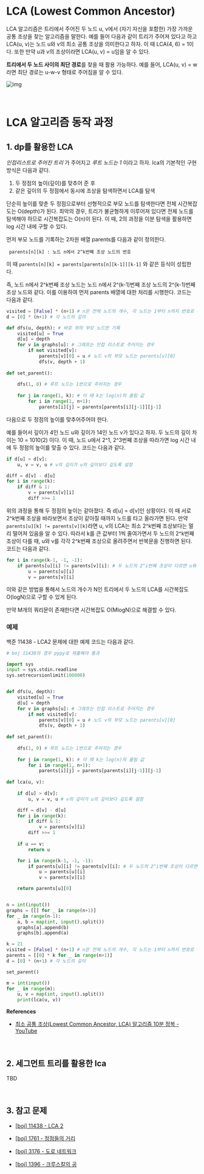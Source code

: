 # LCA (Lowest Common Ancestor)

LCA 알고리즘은 트리에서 주어진 두 노드 u, v에서 (자기 자신을 포함한) 가장 가까운 공통 조상을 찾는 알고리즘을 말한다. 예를 들어 다음과 같이 트리가 주어져 있다고 하고 LCA(u, v)는 노드 u와 v의 최소 공통 조상을 의미한다고 하자. 이 때 LCA(4, 6) = 1이다. 또한 만약 u과 v의 조상이라면 LCA(u, v) = u임을 알 수 있다.

**트리에서 두 노드 사이의 최단 경로**를 찾을 때 활용 가능하다. 예를 들어, LCA(u, v) = w라면 최단 경로는 u-w-v 형태로 주어짐을 알 수 있다.

![img](https://algo-logic.info/wp-content/uploads/2020/03/tree-2.png)

<br>

# LCA 알고리즘 동작 과정

## 1. dp를 활용한 LCA

*인접리스트로 주어진 트리* 가 주어지고 *루트 노드는 1* 이라고 하자. lca의 기본적인 구현 방식은 다음과 같다.

1. 두 정점의 높이(깊이)를 맞추어 준 후
2. 같은 깊이의 두 정점에서 동시에 조상을 탐색하면서 LCA를 탐색

단순히 높이를 맞춘 두 정점으로부터 선형적으로 부모 노드를 탐색한다면 전체 시간복잡도는 O(depth)가 된다. 최악의 경우, 트리가 불균형하게 이루어져 있다면 전체 노드를 탐색해야 하므로 시간복잡도는 O(n)이 된다. 이 때, 2의 과정을 이분 탐색을 활용하면 log 시간 내에 구할 수 있다.

먼저 부모 노드를 기록하는 2차원 배열 parents를 다음과 같이 정의한다.

``` parents[n][k] : 노드 n에서 2^k번째 조상 노드의 번호```

이 때 ``` parents[n][k] = parents[parents[n][k-1]][k-1] ``` 와 같은 등식이 성립한다.

즉, 노드 n에서 2^k번째 조상 노드는 노드 n에서 2^(k-1)번째 조상 노드의 2^(k-1)번째 조상 노드와 같다. 이를 이용하여 먼저 parents 배열에 대한 처리를 시행한다. 코드는 다음과 같다.

``` python
visited = [False] * (n+1) # n은 전체 노드의 개수, 각 노드는 1부터 n까지 번호로 주어지는 경우
d = [0] * (n+1) # 각 노드의 깊이

def dfs(u, depth): # 바로 위의 부모 노드만 기록
    visited[u] = True
    d[u] = depth
    for v in graphs[u]: # 그래프는 인접 리스트로 주어지는 경우
        if not visited[v]:
            parents[v][0] = u # 노드 v의 부모 노드는 parents[v][0]
            dfs(v, depth + 1)
    
def set_parent():
    
    dfs(1, 0) # 루트 노드는 1번으로 주어지는 경우
    
    for j in range(1, k): # 이 때 k는 log(n)의 올림 값
        for i in range(1, n+1):
            parents[i][j] = parents[parents[i][j-1]][j-1]
```

다음으로 두 정점의 높이를 맞추어주어야 한다. 

예를 들어서 깊이가 4인 노드 u와 깊이가 14인 노드 v가 있다고 하자. 두 노드의 깊이 차이는 10 = 1010(2) 이다. 이 때, 노드 u에서 2^1, 2^3번째 조상을 따라가면 log 시간 내에 두 정점의 높이를 맞출 수 있다. 코드는 다음과 같다.

``` python
if d[u] > d[v]: 
    u, v = v, u # v의 깊이가 u의 깊이보다 깊도록 설정

diff = d[v] - d[u]
for i in range(k):
    if diff & 1:
        v = parents[v][i]
        diff >>= 1
```

위의 과정을 통해 두 정점의 높이는 같아졌다. 즉 d[u] = d[v]인 상황이다. 이 때 서로 2^k번째 조상을 바라보면서 조상이 같아질 때까지 노드를 타고 올라가면 된다. 만약 ```parents[u][k] != parents[v][k]```라면 u, v의 LCA는 최소 2^k번째 조상보다는 멀리 떨어져 있음을 알 수 있다. 따라서 k를 큰 값부터 1씩 줄여가면서 두 노드의 2^k번째 조상이 다를 때, u와 v를 각각 2^k번째 조상으로 올려주면서 반복문을 진행하면 된다. 코드는 다음과 같다.

```python
for i in range(k-1, -1, -1):
    if parents[u][i] != parents[v][i]: # 두 노드의 2^i번째 조상이 다르면 u와 v를 각각 2^i번째 조상으로 업데이트
        u = parents[u][i]
        v = parents[v][i]
```

이와 같은 방법을 통해서 노드의 개수가 N인 트리에서 두 노드의 LCA를 시간복잡도 O(logN)으로 구할 수 있게 된다.

만약 M개의 쿼리문이 존재한다면 시간복잡도 O(MlogN)으로 해결할 수 있다.

### 예제

백준 11438 - LCA2 문제에 대한 예제 코드는 다음과 같다.

``` python
# boj 11438의 경우 pypy로 제출해야 통과

import sys
input = sys.stdin.readline
sys.setrecursionlimit(100000)


def dfs(u, depth):
    visited[u] = True
    d[u] = depth
    for v in graphs[u]: # 그래프는 인접 리스트로 주어지는 경우
        if not visited[v]:
            parents[v][0] = u # 노드 v의 부모 노드는 parents[v][0]
            dfs(v, depth + 1)
    
def set_parent():
    
    dfs(1, 0) # 루트 노드는 1번으로 주어지는 경우
    
    for j in range(1, k): # 이 때 k는 log(n)의 올림 값
        for i in range(1, n+1):
            parents[i][j] = parents[parents[i][j-1]][j-1]
            
def lca(u, v):
    
    if d[u] > d[v]: 
        u, v = v, u # v의 깊이가 u의 깊이보다 깊도록 설정

    diff = d[v] - d[u]
    for i in range(k):
        if diff & 1:
            v = parents[v][i]
        diff >>= 1
            
    if u == v:
        return u

    for i in range(k-1, -1, -1):
        if parents[u][i] != parents[v][i]: # 두 노드의 2^i번째 조상이 다르면 u와 v를 각각 2^i번째 조상으로 업데이트
            u = parents[u][i]
            v = parents[v][i]

    return parents[u][0]


n = int(input())
graphs = [[] for _ in range(n+1)]
for _ in range(n-1):
    a, b = map(int, input().split())
    graphs[a].append(b)
    graphs[b].append(a)

k = 21
visited = [False] * (n+1) # n은 전체 노드의 개수, 각 노드는 1부터 n까지 번호로 주어지는 경우
parents = [[0] * k for _ in range(n+1)]
d = [0] * (n+1) # 각 노드의 깊이

set_parent()

m = int(input())
for _ in range(m):
    u, v = map(int, input().split())
    print(lca(u, v))
```

**References**

- [최소 공통 조상(Lowest Common Ancestor, LCA) 알고리즘 10분 정복 - YouTube](https://www.youtube.com/watch?v=O895NbxirM8)

<br>

## 2. 세그먼트 트리를 활용한 lca

TBD

<br>

## 3. 참고 문제

- [[boj] 11438 - LCA 2](https://www.acmicpc.net/problem/11438)

- [[boj] 1761 - 정점들의 거리](https://www.acmicpc.net/problem/1761)

- [[boj] 3176 - 도로 네트워크](https://www.acmicpc.net/problem/3176)

- [[boj] 1396 -  크루스칼의 공](https://www.acmicpc.net/problem/1396)
